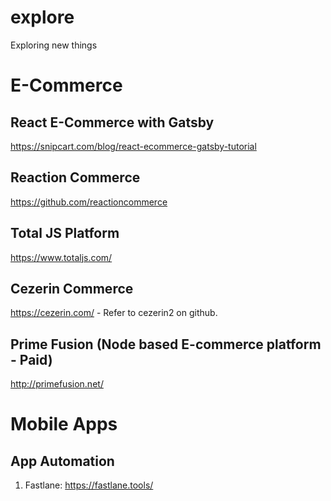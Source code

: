 # explore
Exploring new things

# E-Commerce
## React E-Commerce with Gatsby
https://snipcart.com/blog/react-ecommerce-gatsby-tutorial
## Reaction Commerce 
https://github.com/reactioncommerce
## Total JS Platform
https://www.totaljs.com/
## Cezerin Commerce
https://cezerin.com/ - Refer to cezerin2 on github.
## Prime Fusion (Node based E-commerce platform - Paid)
http://primefusion.net/

# Mobile Apps
## App Automation
1) Fastlane: https://fastlane.tools/
